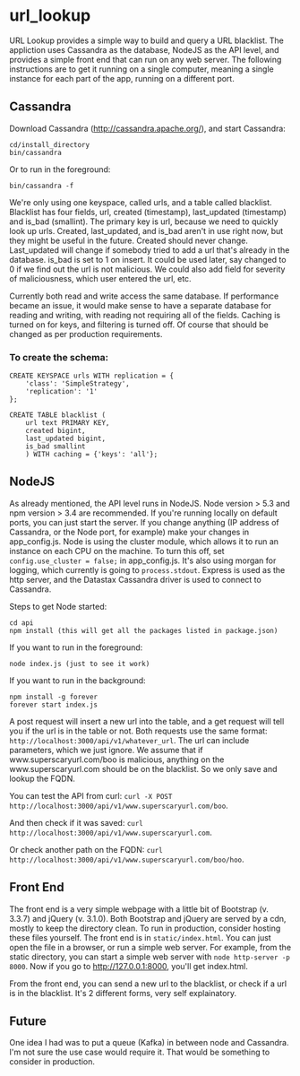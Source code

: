# url_lookup
URL Lookup provides a simple way to build and query a URL blacklist. The appliction uses Cassandra as the database, NodeJS as the API level, and provides a simple front end that can run on any web server. The following instructions are to get it running on a single computer, meaning a single instance for each part of the app, running on a different port.

## Cassandra
Download Cassandra (http://cassandra.apache.org/), and start Cassandra: 
```
cd/install_directory
bin/cassandra
```
Or to run in the foreground:
```
bin/cassandra -f
```

We're only using one keyspace, called urls, and a table called blacklist. Blacklist has four fields, url, created (timestamp), last_updated (timestamp) and is_bad (smallint). The primary key is url, because we need to quickly look up urls. Created, last_updated, and is_bad aren't in use right now, but they might be useful in the future. Created should never change. Last_updated will change if somebody tried to add a url that's already in the database. is_bad is set to 1 on insert. It could be used later, say changed to 0 if we find out the url is not malicious. We could also add field for severity of maliciousness, which user entered the url, etc. 

Currently both read and write access the same database. If performance became an issue, it would make sense to have a separate database for reading and writing, with reading not requiring all of the fields. Caching is turned on for keys, and filtering is turned off. Of course that should be changed as per production requirements. 

### To create the schema:
```
CREATE KEYSPACE urls WITH replication = {
	'class': 'SimpleStrategy',
	'replication': '1'
};

CREATE TABLE blacklist ( 
	url text PRIMARY KEY, 
	created bigint, 
	last_updated bigint, 
	is_bad smallint
	) WITH caching = {'keys': 'all'};
```

## NodeJS
As already mentioned, the API level runs in NodeJS. Node version > 5.3 and npm version > 3.4 are recommended. If you're running locally on default ports, you can just start the server. If you change anything (IP address of Cassandra, or the Node port, for example) make your changes in app_config.js. Node is using the cluster module, which allows it to run an instance on each CPU on the machine. To turn this off, set `config.use_cluster = false;` in app_config.js. It's also using morgan for logging, which currently is going to `process.stdout`. Express is used as the http server, and the Datastax Cassandra driver is used to connect to Cassandra. 

Steps to get Node started:
```
cd api
npm install (this will get all the packages listed in package.json)
```
If you want to run in the foreground:
```
node index.js (just to see it work)
```
If you want to run in the background:
```
npm install -g forever
forever start index.js
```
A post request will insert a new url into the table, and a get request will tell you if the url is in the table or not. Both requests use the same format: `http://localhost:3000/api/v1/whatever_url`. The url can include parameters, which we just ignore. We assume that if www&#46;superscaryurl&#46;com/boo is malicious, anything on the www&#46;superscaryurl&#46;com should be on the blacklist. So we only save and lookup the FQDN. 

You can test the API from curl: `curl -X POST http://localhost:3000/api/v1/www.superscaryurl.com/boo`. 

And then check if it was saved: `curl http://localhost:3000/api/v1/www.superscaryurl.com`. 

Or check another path on the FQDN: `curl http://localhost:3000/api/v1/www.superscaryurl.com/boo/hoo`. 

## Front End
The front end is a very simple webpage with a little bit of Bootstrap (v. 3.3.7) and jQuery (v. 3.1.0). Both Bootstrap and jQuery are served by a cdn, mostly to keep the directory clean. To run in production, consider hosting these files yourself. The front end is in `static/index.html`. You can just open the file in a browser, or run a simple web server. For example, from the static directory, you can start a simple web server with `node http-server -p 8000`. Now if you go to http://127.0.0.1:8000, you'll get index.html. 

From the front end, you can send a new url to the blacklist, or check if a url is in the blacklist. It's 2 different forms, very self explainatory. 

## Future
One idea I had was to put a queue (Kafka) in between node and Cassandra. I'm not sure the use case would require it. That would be something to consider in production. 


